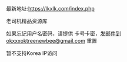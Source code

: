 
最新地址:https://lkxlk.com/index.php

老司机精品资源库

如果忘记用户名密码，请提供 卡号卡密，发邮件到okxxxoktreenewbee@gmail.com 重置


暂不支持Korea IP访问
